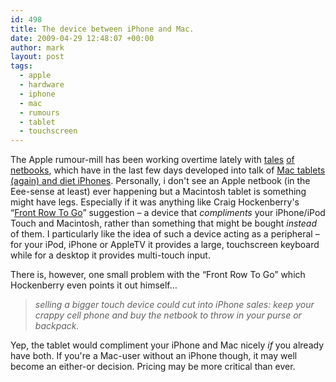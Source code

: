 ```yaml
---
id: 498
title: The device between iPhone and Mac.
date: 2009-04-29 12:48:07 +00:00
author: mark
layout: post
tags:
  - apple
  - hardware
  - iphone
  - mac
  - rumours
  - tablet
  - touchscreen
---
```

The Apple rumour-mill has been working overtime lately with [tales](http://www.macrumors.com/2009/03/11/apple-netbook-touchscreen-rumors-continue-to-gather-steam/) [of](http://www.macrumors.com/2009/04/20/more-apple-netbook-rumors-pinpoint-foxconn-as-manufacturer/) [netbooks](http://www.macrumors.com/2009/04/22/apple-questioned-again-about-a-mac-netbook/), which have in the last few days developed into talk of [Mac tablets (again) and diet iPhones](http://www.macrumors.com/2009/04/27/two-new-devices-from-apple-category-defining-media-pad-and-iphone-lite/). Personally, i don't see an Apple netbook (in the Eee-sense at least) ever happening but a Macintosh tablet is something might have legs. Especially if it was anything like Craig Hockenberry's &#8220;[Front Row To Go](http://furbo.org/2009/03/16/front-row-to-go/)&#8221; suggestion &#8211; a device that _compliments_ your iPhone/iPod Touch and Macintosh, rather than something that might be bought _instead_ of them. I particularly like the idea of such a device acting as a peripheral &#8211; for your iPod, iPhone or AppleTV it provides a large, touchscreen keyboard while for a desktop it provides multi-touch input.

There is, however, one small problem with the &#8220;Front Row To Go&#8221; which Hockenberry even points it out himself&#8230;

> _selling a bigger touch device could cut into iPhone sales: keep your crappy cell phone and buy the netbook to throw in your purse or backpack._

Yep, the tablet would compliment your iPhone and Mac nicely _if_ you already have both. If you're a Mac-user without an iPhone though, it may well become an either-or decision. Pricing may be more critical than ever.
